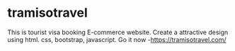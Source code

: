 # tramisotravel
This is tourist visa booking E-commerce website. Create a attractive design using html. css, bootstrap, javascript. Go it now -https://tramisotravel.com/
